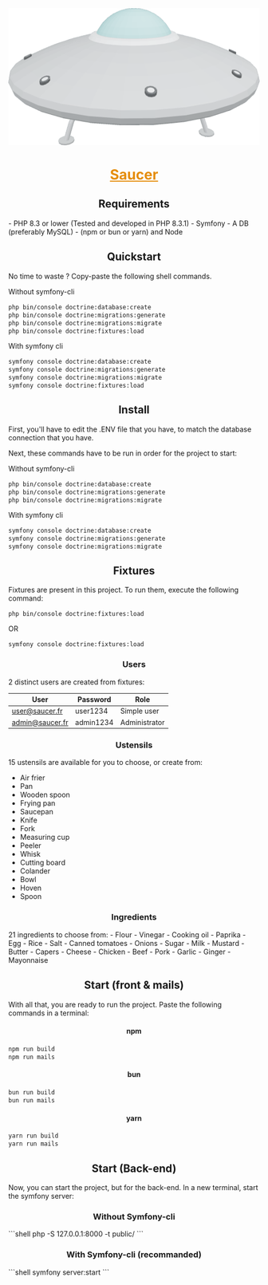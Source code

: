 <img src="public/assets/img/icon.png">

<h1 style="text-align: center; color: #e58d0b; text-decoration: underline">Saucer</h1>

<h2 style="text-align: center">Requirements</h2>
- PHP 8.3 or lower (Tested and developed in PHP 8.3.1)
- Symfony
- A DB (preferably MySQL)
- (npm or bun or yarn) and Node

<h2 style="text-align: center">Quickstart</h2>
No time to waste ? Copy-paste the following shell commands.

Without symfony-cli
```shell
php bin/console doctrine:database:create
php bin/console doctrine:migrations:generate
php bin/console doctrine:migrations:migrate
php bin/console doctrine:fixtures:load
```

With symfony cli
```shell
symfony console doctrine:database:create
symfony console doctrine:migrations:generate
symfony console doctrine:migrations:migrate
symfony console doctrine:fixtures:load
```

<h2 style="text-align: center">Install</h2>
First, you'll have to edit the .ENV
file that you have, to match the database connection that you have.


Next, these commands have to be run in order for the project to start:

Without symfony-cli
```shell
php bin/console doctrine:database:create
php bin/console doctrine:migrations:generate
php bin/console doctrine:migrations:migrate
```

With symfony cli
```shell
symfony console doctrine:database:create
symfony console doctrine:migrations:generate
symfony console doctrine:migrations:migrate
```

<h2 style="text-align: center">Fixtures</h2>
Fixtures are present in this project.
To run them, execute the following command:


```shell
php bin/console doctrine:fixtures:load
```
OR
```shell
symfony console doctrine:fixtures:load
```

<h3 style="text-align: center">Users</h3>
2 distinct users are created from fixtures:

| User            | Password  | Role          |
|-----------------|-----------|---------------|
| user@saucer.fr  | user1234  | Simple user   |
| admin@saucer.fr | admin1234 | Administrator |

<h3 style="text-align: center">Ustensils</h3>
15 ustensils are available for you to choose, or create from:

- Air frier
- Pan
- Wooden spoon
- Frying pan
- Saucepan
- Knife
- Fork
- Measuring cup
- Peeler
- Whisk
- Cutting board
- Colander
- Bowl
- Hoven
- Spoon

<h3 style="text-align: center">Ingredients</h3>
21 ingredients to choose from:
- Flour
- Vinegar
- Cooking oil
- Paprika
- Egg
- Rice
- Salt
- Canned tomatoes
- Onions
- Sugar
- Milk
- Mustard
- Butter
- Capers
- Cheese
- Chicken
- Beef
- Pork
- Garlic
- Ginger
- Mayonnaise

<h2 style="text-align: center">Start (front & mails)</h2>
With all that, you are ready to run the project.
Paste the following commands in a terminal:


<h4 style="text-align: center">npm</h4>

```shell
npm run build
npm run mails
```

<h4 style="text-align: center">bun</h4>

```shell
bun run build
bun run mails
```

<h4 style="text-align: center">yarn</h4>

```shell
yarn run build
yarn run mails
```
<h2 style="text-align: center">Start (Back-end)</h2>
Now, you can start the project, but for the back-end. In a new terminal, start the symfony server:

<h3 style="text-align: center">Without Symfony-cli</h3>
```shell
php -S 127.0.0.1:8000 -t public/
```

<h3 style="text-align: center">With Symfony-cli (recommanded)</h3>
```shell
symfony server:start
```
